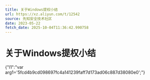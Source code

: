 ```yaml
---
title: 关于Windows提权小结
url: https://xz.aliyun.com/t/12542
source: 先知安全技术社区
date: 2023-05-22
fetch_date: 2025-10-04T11:36:42.990758
---
```


# 关于Windows提权小结

{"l1":"var arg1='5fcd4b9cd098697fc4a141239faff7d173ad06c887d38080e0';"}